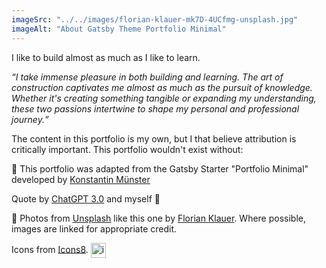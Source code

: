 ```yaml
---
imageSrc: "../../images/florian-klauer-mk7D-4UCfmg-unsplash.jpg"
imageAlt: "About Gatsby Theme Portfolio Minimal"
---
```


I like to build almost as much as I like to learn. 

<i><q>I take immense pleasure in both building and learning. The art of construction captivates me almost as much as the pursuit of knowledge. Whether it's creating something tangible or expanding my understanding, these two passions intertwine to shape my personal and professional journey.</q></i>

The content in this portfolio is my own, but I that believe attribution is critically important. This portfolio wouldn't exist without:  

🔁 This portfolio was adapted from the Gatsby Starter "Portfolio Minimal" developed by <a href="https://github.com/konstantinmuenster/gatsby-starter-portfolio-minimal-theme" target="_blank" rel="nofollow noopener noreferrer" aria-label="External Link"><u>Konstantin Münster</u></a>

Quote by <a href="https://chat.openai.com/share/dbaf28bd-d00f-4f41-a14e-0f4a360e89aa" target="_blank" rel="nofollow noopener noreferrer"><u>ChatGPT 3.0</u></a> and myself 🤖

📸 Photos from <a href="https://unsplash.com" target="_blank" rel="nofollow noopener noreferrer"><u>Unsplash</u></a> like this one by <a href="https://unsplash.com/photos/mk7D-4UCfmg?utm_source=unsplash&utm_medium=referral&utm_content=creditCopyText" target="_blank" rel="nofollow noopener noreferrer"><u>Florian Klauer</u></a>. Where possible, images are linked for appropriate credit. 
  
<p>Icons from <a href="https://icons8.com" target="_blank" rel="nofollow noopener noreferrer" aria-label="External Link"><u>Icons8</u></a>. <img width="24" height="24" style="vertical-align:middle" src="https://img.icons8.com/color-glass/48/icons8-logo.png" alt="icons8-logo"/></p>  